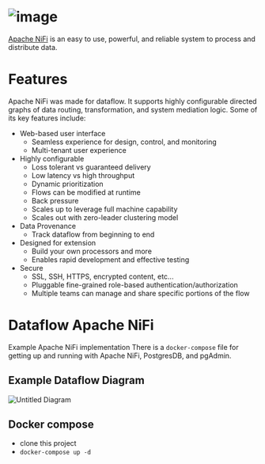 # ![image](https://user-images.githubusercontent.com/67249292/209466029-acef1ce9-3d74-476c-bcc4-695aec5d9541.png)

[Apache NiFi](https://nifi.apache.org/) is an easy to use, powerful, and reliable system to process and distribute data.

# Features
Apache NiFi was made for dataflow. It supports highly configurable directed graphs of data routing, transformation, and system mediation logic. Some of its key features include:

* Web-based user interface
   * Seamless experience for design, control, and monitoring
   * Multi-tenant user experience
* Highly configurable
  * Loss tolerant vs guaranteed delivery
  * Low latency vs high throughput
  * Dynamic prioritization
  * Flows can be modified at runtime
  * Back pressure
  * Scales up to leverage full machine capability
  * Scales out with zero-leader clustering model
* Data Provenance
  * Track dataflow from beginning to end
* Designed for extension
  * Build your own processors and more
  * Enables rapid development and effective testing
* Secure
  * SSL, SSH, HTTPS, encrypted content, etc...
  * Pluggable fine-grained role-based authentication/authorization
  * Multiple teams can manage and share specific portions of the flow

# Dataflow Apache NiFi

Example Apache NiFi implementation 
There is a `docker-compose` file for getting up and running with Apache NiFi, PostgresDB, and pgAdmin. 

## Example Dataflow Diagram
![Untitled Diagram](https://user-images.githubusercontent.com/67249292/209466508-97b207b9-6f0c-4fee-aae2-f23ff01b9c9b.jpg)

## Docker compose

*  clone this project
*  `docker-compose up -d`
